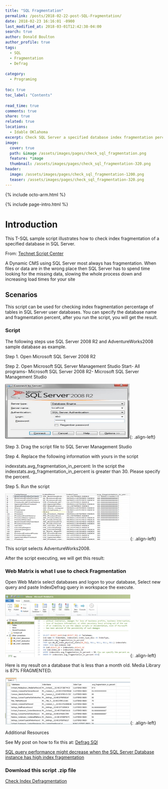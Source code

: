 ```yaml
---
title: "SQL Fragmentation"
permalink: /posts/2018-02-22-post-SQL-Fragmentation/
date: 2018-02-23 16:16:01 -0900
last_modified_at: 2018-03-01T12:42:38-04:00
search: true
author: Donald Boulton
author_profile: true
tags:
  - SQL
  - Fragmentation
  - Defrag

category:
  - Programing

toc: true
toc_label: "Contents"

read_time: true
comments: true
share: true
related: true
locations:
  - Idable OKlahoma
excerpt: Check SQL Server a specified database index fragmentation percentage (SQL)
image:
  cover: true
  path: &image /assets/images/pages/check_sql_fragmentation.png
  feature: *image
  thumbnail: /assets/images/pages/check_sql_fragmentation-320.png
header:
  image: /assets/images/pages/check_sql_fragmentation-1200.png
  teaser: /assets/images/pages/check_sql_fragmentation-320.png
---
```


{% include octo-arm.html %}

{% include page-intro.html %}

# Introduction

This T-SQL sample script illustrates how to check index fragmentation of a specified database in SQL Server.

From: [Technet Script Center](http://gallery.technet.microsoft.com/scriptcenter/Check-SQL-Server-a-a5758043#content)

A Dynamic CMS using SQL Server most always has fragmentation. When files or data are in the wrong place then SQL Server has to spend time looking for the missing data, slowing the whole process down and increasing load times for your site

## Scenarios

This script can be used for checking index fragmentation percentage of tables in SQL Server user databases. You can specify the database name and fragmentation percent, after you run the script, you will get the result.

### Script

The following steps use SQL Server 2008 R2 and AdventureWorks2008 sample database as example.

Step 1\. Open Microsoft SQL Server 2008 R2

Step 2\. Open Microsoft SQL Server Management Studio
Start- All programs- Microsoft SQL Server 2008 R2- Microsoft SQL Server Management Studio

![SQL Management](/assets/images/pages/sql_management.png){: .align-left}

Step 3\. Drag the script file to SQL Server Management Studio

Step 4\. Replace the following information with yours in the script

indexstats.avg_fragmentation_in_percent: In the script the  indexstats.avg_fragmentation_in_percent is greater than 30\. Please specify the percent.

Step 5\. Run the script

![Script Results](/assets/images/pages/script-results.jpg){: .align-left}

This script selects AdventureWorks2008.

After the script executing, we will get this result:

### Web Matrix is what I use to check Fragmentation

Open Web Matrix select databases and logon to your database, Select new query and paste IndexDefrag query in workspace the execute.

![Web Matrix](/assets/images/pages/IndexFragmentation_WebMatrix.png){: .align-left}

Here is my result on a database that is less than a month old. Media Library is 87% FRAGMENTED.

![Web Matrix Script Results](/assets/images/pages/IndexFragmentation_WebMatrix_Script_Results.png){: .align-left}

Additional Resources

See My post on how to fix this at: [Defrag SQl](https://donaldboulton.gihub.io/DWB/Defrag-SQL)

[SQL query performance might decrease when the SQL Server Database instance has high index fragmentation](http://support.microsoft.com/kb/2755960)

### Download this script .zip file

[Check Index Defragmentation](https://drive.google.com/open?id=1_BAytAHtcqp23dw-mOFSRjiIRzqPjmnX)